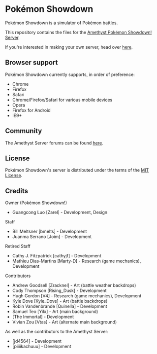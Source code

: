 Pokémon Showdown
========================================================================

Pokémon Showdown is a simulator of Pokémon battles. 

This repository contains the files for the [Amethyst Pokémon Showdown! Server](http://amethyst.psim.us/).

If you're interested in making your own server, head over [here](https://github.com/Zarel/Pokemon-Showdown).
	
Browser support
------------------------------------------------------------------------

Pokémon Showdown currently supports, in order of preference:

 - Chrome
 - Firefox
 - Safari
 - Chrome/Firefox/Safari for various mobile devices
 - Opera
 - Firefox for Android
 - IE9+

Community
------------------------------------------------------------------------

The Amethyst Server forums can be found [here][3].

  [3]: http://amethystserver.freeforums.net/

License
------------------------------------------------------------------------

Pokémon Showdown's server is distributed under the terms of the [MIT License][5].

  [5]: https://github.com/Zarel/Pokemon-Showdown/blob/master/LICENSE


Credits
------------------------------------------------------------------------

Owner (Pokémon Showdown!)

- Guangcong Luo [Zarel] - Development, Design

Staff

- Bill Meltsner [bmelts] - Development
- Juanma Serrano [Joim] - Development

Retired Staff

- Cathy J. Fitzpatrick [cathyjf] - Development
- Mathieu Dias-Martins [Marty-D] - Research (game mechanics), Development

Contributors

- Andrew Goodsell [Zracknel] - Art (battle weather backdrops)
- Cody Thompson [Rising_Dusk] - Development
- Hugh Gordon [V4] - Research (game mechanics), Development
- Kyle Dove [Kyle_Dove] - Art (battle backdrops)
- Robin Vandenbrande [Quinella] - Development
- Samuel Teo [Yilx] - Art (main background)
- [The Immortal] - Development
- Vivian Zou [Vtas] - Art (alternate main background)

As well as the contributors to the Amethyst Server:

- [jd4564] - Development
- [piiiikachuuu] - Development